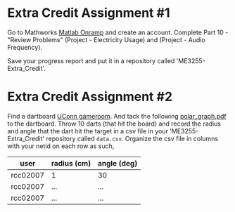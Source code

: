 # Extra Credit Assignment \#1

Go to Mathworks [Matlab Onramp](http://bit.ly/2q97vcS) and create an account. Complete
Part 10 - "Review Problems" (Project - Electricity Usage) and (Project - Audio Frequency). 

Save your progress report and put it in a repository called 'ME3255-Extra_Credit'.


# Extra Credit Assignment \#2

Find a dartboard [UConn gameroom](http://studentunion.uconn.edu/game-room/). And tack the
following [polar_graph.pdf](./polar_graph.pdf) to the dartboard. Throw 10 darts (that hit
the board) and record the radius and angle that the dart hit the target in a csv file
in your 'ME3255-Extra_Credit' repository called `data.csv`. Organize the csv file in
columns with your netid on each row as such,

| user | radius (cm) | angle (deg) |
|---| --- | ---| 
|rcc02007 | 1 | 30 |
|rcc02007 | ...| ... |
|rcc02007 | ...| ... |
